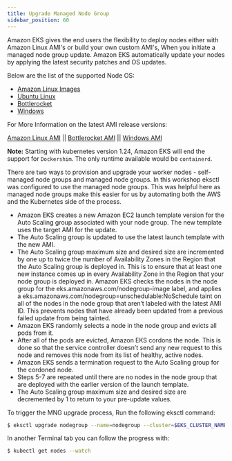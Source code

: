 ```yaml
---
title: Upgrade Managed Node Group
sidebar_position: 60
---
```


Amazon EKS gives the end users the flexibility to deploy nodes either with Amazon Linux AMI's or build your own custom AMI's, When you initiate a managed node group update. Amazon EKS automatically update your nodes by applying the latest security patches and OS updates.

Below are the list of the supported Node OS:

* [Amazon Linux Images](https://docs.aws.amazon.com/AWSEC2/latest/UserGuide/AMIs.html)
* [Ubuntu Linux](https://docs.aws.amazon.com/eks/latest/userguide/eks-partner-amis.html) 
* [Bottlerocket](https://docs.aws.amazon.com/eks/latest/userguide/eks-optimized-ami-bottlerocket.html)
* [Windows](https://docs.aws.amazon.com/eks/latest/userguide/eks-optimized-windows-ami.html)


For More Information on the latest AMI release versions:

[Amazon Linux AMI](https://github.com/awslabs/amazon-eks-ami/blob/master/CHANGELOG.md) || [Bottlerocket AMI](https://docs.aws.amazon.com/eks/latest/userguide/eks-optimized-ami-bottlerocket.html) || [Windows AMI](https://docs.aws.amazon.com/eks/latest/userguide/eks-ami-versions-windows.html)


**Note:** Starting with kubernetes version 1.24, Amazon EKS will end the support for `Dockershim`. The only runtime available would be
`containerd`.

There are two ways to provision and upgrade your worker nodes - self-managed node groups and managed node groups. In this workshop eksctl was configured to use the managed node groups. This was helpful here as managed node groups make this easier for us by automating both the AWS and the Kubernetes side of the process.

* Amazon EKS creates a new Amazon EC2 launch template version for the Auto Scaling group associated with your node group. The new template uses the target AMI for the update.
* The Auto Scaling group is updated to use the latest launch template with the new AMI.
* The Auto Scaling group maximum size and desired size are incremented by one up to twice the number of Availability Zones in the Region that the Auto Scaling group is deployed in. This is to ensure that at least one new instance comes up in every Availability Zone in the Region that your node group is deployed in.
Amazon EKS checks the nodes in the node group for the eks.amazonaws.com/nodegroup-image label, and applies a eks.amazonaws.com/nodegroup=unschedulable:NoSchedule taint on all of the nodes in the node group that aren’t labeled with the latest AMI ID. This prevents nodes that have already been updated from a previous failed update from being tainted.
* Amazon EKS randomly selects a node in the node group and evicts all pods from it.
* After all of the pods are evicted, Amazon EKS cordons the node. This is done so that the service controller doesn’t send any new request to this node and removes this node from its list of healthy, active nodes.
* Amazon EKS sends a termination request to the Auto Scaling group for the cordoned node.
* Steps 5-7 are repeated until there are no nodes in the node group that are deployed with the earlier version of the launch template.
* The Auto Scaling group maximum size and desired size are decremented by 1 to return to your pre-update values.


To trigger the MNG upgrade process, Run the following eksctl command:

```bash
$ eksctl upgrade nodegroup --name=nodegroup --cluster=$EKS_CLUSTER_NAME --kubernetes-version=1.23
```

In another Terminal tab you can follow the progress with:

```bash
$ kubectl get nodes --watch
```

